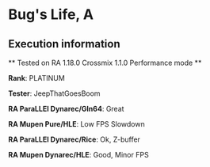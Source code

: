 # Bug's Life, A 

## Execution information


** Tested on RA 1.18.0 Crossmix 1.1.0 Performance mode **


**Rank**: PLATINUM


**Tester**: JeepThatGoesBoom



**RA ParaLLEl Dynarec/Gln64**: Great


**RA Mupen Pure/HLE**: Low FPS Slowdown


**RA ParaLLEl Dynarec/Rice**: Ok, Z-buffer


**RA Mupen Dynarec/HLE**: Good, Minor FPS